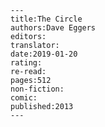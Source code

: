 
    ---
    title:The Circle
    authors:Dave Eggers
    editors:
    translator:
    date:2019-01-20
    rating:
    re-read:
    pages:512
    non-fiction:
    comic:
    published:2013
    ---

    